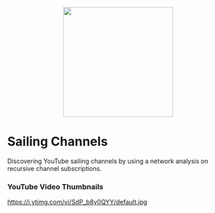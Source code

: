 <p align="center">
  <img src="https://cdn.jsdelivr.net/gh/thomasbrueggemann/sailing-channels@1.2.5/public/img/banner.png" width="250" />
</p>

# Sailing Channels
Discovering YouTube sailing channels by using a network analysis on recursive channel subscriptions.

### YouTube Video Thumbnails

https://i.ytimg.com/vi/SdP_b8y0QYY/default.jpg
